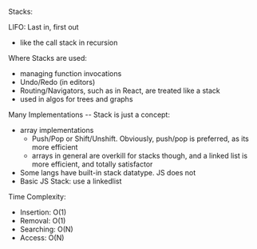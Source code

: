 Stacks:

LIFO: Last in, first out

- like the call stack in recursion

Where Stacks are used:

- managing function invocations
- Undo/Redo (in editors)
- Routing/Navigators, such as in React, are treated like a stack
- used in algos for trees and graphs

Many Implementations -- Stack is just a concept:

- array implementations
  - Push/Pop or Shift/Unshift. Obviously, push/pop is preferred, as its more efficient
  - arrays in general are overkill for stacks though, and a linked list is more efficient, and totally satisfactor
- Some langs have built-in stack datatype. JS does not
- Basic JS Stack: use a linkedlist

Time Complexity:

- Insertion: O(1)
- Removal: O(1)
- Searching: O(N)
- Access: O(N)
